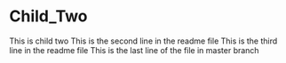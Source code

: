 # Child_Two
This is child two
This is the second line in the readme file
This is the third line in the readme file
This is the last line of the file in master branch
